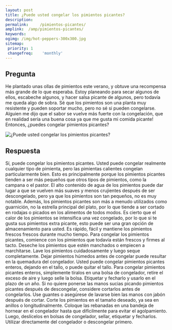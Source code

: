 ```yaml
---
layout: post
title: ¿Puede usted congelar los pimientos picantes?  
description: 
permalink:     /pimientos-picantes/
amplink:  /amp/pimientos-picantes/
keywords: 
ogimg: /img/hot-peppers-300x300.jpg
sitemap:
 priority: 1
 changefreq:    'monthly'
---
```




## Pregunta

He plantado unas ollas de pimientos este verano, y obtuve una recompensa más grande de lo que esperaba. Estoy planeando para secar algunos de ellos, escabeche algunos, y hacer salsa picante de algunos, pero todavía me queda algo de sobra. Sé que los pimientos son una planta muy resistente y pueden soportar mucho, pero no sé si pueden congelarse. Alguien me dijo que el sabor se vuelve más fuerte con la congelación, que en realidad sería una buena cosa ya que me gusta mi comida picante! Entonces, ¿puedes congelar pimientos picantes?


![¿Puede usted congelar los pimientos picantes?](https://sepuedecongelar.com/img/hot-peppers-300x300.jpg "¿Puede usted congelar los pimientos picantes?" )


## Respuesta

Sí, puede congelar los pimientos picantes. Usted puede congelar realmente cualquier tipo de pimienta, pero las pimientas calientes congelan particularmente bien. Esto es principalmente porque los pimientos picantes tienden a ser más pequeños que otros tipos de pimientos, como la campana o el pastor. El alto contenido de agua de los pimientos puede dar lugar a que se vuelven más suaves y menos crujientes después de ser descongelado, pero ya que los pimientos son tan pequeños, no es muy notable. Además, los pimientos picantes son más a menudo utilizados como guarnición, no la estrella principal del plato, por lo que tiende a ser cortado en rodajas o picados en los alimentos de todos modos.
Es cierto que el calor de los pimientos se intensifica una vez congelado, por lo que si te gusta sus pimientos extra picante, esto puede ser una gran opción de almacenamiento para usted. Es rápido, fácil y mantiene los pimientos frescos frescos durante mucho tiempo.
Para congelar los pimientos picantes, comience con los pimientos que todavía están frescos y firmes al tacto. Deseche los pimientos que estén manchados o empiecen a marchitarse. Lave los pimientos cuidadosamente y luego seque completamente. Dejar pimientos húmedos antes de congelar puede resultar en la quemadura del congelador. Usted puede congelar pimientos picantes enteros, dejando en el tallo, o puede quitar el tallo. Para congelar pimientos picantes enteros, simplemente tíralos en una bolsa de congelador, retire el exceso de aire y luego selle la bolsa. Etiquetar y fecharlo y usarlo en el plazo de un año.
Si no quiere ponerse las manos sucias picando pimientos picantes después de descongelar, considere cortarlos antes de congelarlos. Use guantes o asegúrese de lavarse bien las manos con jabón después de cortar. Corte los pimientos en el tamaño deseado, ya sea en anillos o longitudinalmente. Coloque las rebanadas en una bandeja de hornear en el congelador hasta que difícilmente para evitar el agolpamiento. Luego, deslícelos en bolsas de congelador, sellar, etiquetar y fecharlos. Utilizar directamente del congelador o descongelar primero.
